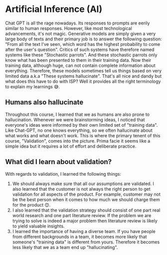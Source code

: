 # Artificial Inference (AI)

Chat GPT is all the rage nowadays. Its responses to prompts are eerily similar to human responses. However, like most technological advancements, it's not magic. Generative models are simply given a very large body of texts and their primary job is to answer the following question: "From all the text I've seen, which word has the highest probability to come after the user's question". Critics of such systems have therefore named systems like these "Stochastic parrots". And these stochastic parrots only know what has been presented to them in their training data. Now their training data, although huge, can not contain complete information about everything. Therefore, these models sometimes tell us things based on very limited data a.k.a "These systems hallucinate". That's all nice and dandy but what does this have to do with ISP? Well it provides all the right terminology to explain my learnings 😅. 

## Humans also hallucinate
Throughout this course, I learned that we as humans are also prone to hallucination. Whenever we were brainstorming ideas, I noticed that everyone's ideas were informed by their own limited set of "training data". Like Chat-GPT, no one knows everything, so we often hallucinate about what works and what doesn't work. This is where the primary tenent of this course, "Validation", comes into the picture. Prima facie it seems like a simple idea but it requires a lot of effort and deliberate practice.

## What did I learn about validation?
With regards to validation, I learned the following things:
1. We should always make sure that all our assumptions are validated. I also learned that the customer is not always the right person to get validation for all aspects of the product. For example, customer may not be the best person when it comes to how much we should charge them for the product 😊. 
2. I also learned that the validation strategy should consist of one part real world research and one part literature review. If the problem we are trying to solve is indeed a major problem then literature review is likely to yield valuable insights.
3. I learned the importance of having a diverse team. If you have people from different backgrounds in a team, it becomes more likely that someone's "training data" is different from yours. Therefore it becomes less likely that we as a team end up "hallucinating".


